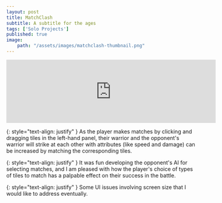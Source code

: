 ```yaml
---
layout: post
title: MatchClash
subtitle: A subtitle for the ages
tags: ['Solo Projects']
published: true
image: 
    path: "/assets/images/matchclash-thumbnail.png"
---
```


<center><iframe frameborder="0" src="https://itch.io/embed/3365361" width="552" height="167"><a href="https://kieronhiggs.itch.io/matchclash">MatchClash by kieronhiggs</a></iframe></center>

{: style="text-align: justify" }
As the player makes matches by clicking and dragging tiles in the left-hand panel, their warrior and the opponent's warrior will strike at each other with attributes (like speed and damage) can be increased by matching the corresponding tiles.

{: style="text-align: justify" }
It was fun developing the opponent's AI for selecting matches, and I am pleased with how the player's choice of types of tiles to match has a palpable effect on their success in the battle.

{: style="text-align: justify" }
Some UI issues involving screen size that I would like to address eventually.